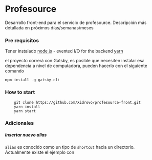 # Profesource

Desarrollo front-end para el servicio de profesource. Descripción más detallada en próximos días/semanas/meses

### Pre requisitos

Tener instalado
[node.js] - evented I/O for the backend
[yarn]
  
el proyecto correrá con Gatsby, es posible que necesiten instalar esa dependencia a nivel de computadora, pueden hacerlo con el siguiente comando

```
npm install -g gatsby-cli
```

### How to start

```
    git clone https://github.com/Xidrovo/profesource-front.git
    yarn install
    yarn start
```

### Adicionales

##### Insertar nuevo alias

`alias` es conocido como un tipo de `shortcut` hacia un directorio. Actualmente existe el ejemplo con

[node.js]: http://nodejs.org
[yarn]: https://yarnpkg.com/
